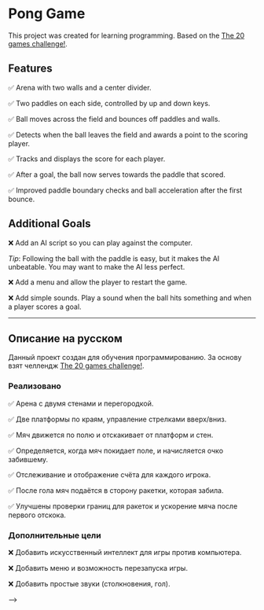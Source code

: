 # Pong Game

This project was created for learning programming. Based on the [The 20 games challenge!](https://20_games_challenge.gitlab.io/).

## Features

:white_check_mark: Arena with two walls and a center divider.

:white_check_mark: Two paddles on each side, controlled by up and down keys.

:white_check_mark: Ball moves across the field and bounces off paddles and walls.

:white_check_mark: Detects when the ball leaves the field and awards a point to the scoring player.

:white_check_mark: Tracks and displays the score for each player.

:white_check_mark: After a goal, the ball now serves towards the paddle that scored.

:white_check_mark: Improved paddle boundary checks and ball acceleration after the first bounce.

## Additional Goals

:x: Add an AI script so you can play against the computer.

*Tip*: Following the ball with the paddle is easy, but it makes the AI unbeatable. You may want to make the AI less perfect.

:x: Add a menu and allow the player to restart the game.

:x: Add simple sounds. Play a sound when the ball hits something and when a player scores a goal.

---

## Описание на русском

Данный проект создан для обучения программированию. За основу взят челлендж [The 20 games challenge!](https://20_games_challenge.gitlab.io/).

### Реализовано

:white_check_mark: Арена с двумя стенами и перегородкой.

:white_check_mark: Две платформы по краям, управление стрелками вверх/вниз.

:white_check_mark: Мяч движется по полю и отскакивает от платформ и стен.

:white_check_mark: Определяется, когда мяч покидает поле, и начисляется очко забившему.

:white_check_mark: Отслеживание и отображение счёта для каждого игрока.

:white_check_mark: После гола мяч подаётся в сторону ракетки, которая забила.

:white_check_mark: Улучшены проверки границ для ракеток и ускорение мяча после первого отскока.

### Дополнительные цели

:x: Добавить искусственный интеллект для игры против компьютера.

:x: Добавить меню и возможность перезапуска игры.

:x: Добавить простые звуки (столкновения, гол).

<!-- ---# Pong Game 
Данный проект создан для обучение программирования. За основу взят челлендж [The 20 games challenge!](https://20_games_challenge.gitlab.io/)

## Цели

:white_check_mark: Создать арену с двумя стенами и перегородкой.

:white_check_mark: Добавить две платформы на обоих концах платформы. Сделать управление при помощи клавиш вверх и вниз.

:white_check_mark: Добавить мяч, который перемещается по игровому полю и отскакивает от платформ и стен.

 :white_check_mark: Определить когда мяч покидает игровое поле. Присвоить очко игроку забившему мяч.

 :white_check_mark: Отслеживать и отображать результаты для каждого игрока

 ## Дополнительные цели

 :x: Написать сценарий искусственного интеллекта, который будет следовать за мячом, для того что бы могли играть одни игроком.

<!-- *Подсказка*: Следить за мячом с помощью лопатки легко, но это не позволяет обыграть соперника. Возможно, вы захотите каким-то образом сделать искусственный интеллект менее совершенным. -->

 <!-- :x: Добавить меню и разрешить игроку перезапускать игру.

 :x: Добавить несколько простых звуков. Воспроизвести звук, когда мяч сталкивается с чем-либо, и когда игрок забивает гол. --> -->
